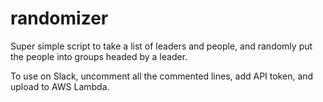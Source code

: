 # randomizer

Super simple script to take a list of leaders and people, and randomly put the people into groups headed by a leader.


To use on Slack, uncomment all the commented lines, add API token, and upload to AWS Lambda.